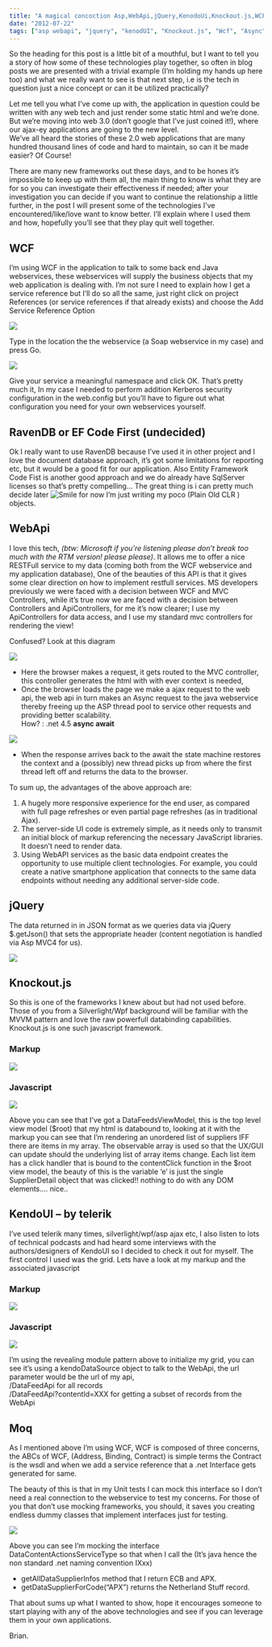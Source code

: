 ```yaml
---
title: "A magical concoction Asp,WebApi,jQuery,KenodoUi,Knockout.js,WCF,Async,Moq"
date: "2012-07-22"
tags: ["asp webapi", "jquery", "kenodUI", "Knockout.js", "Wcf", "Async", "Moq"]
---
```


So the heading for this post is a little bit of a mouthful, but I want to tell you a story of how some of these technologies play together, so often in blog posts we are presented with a trivial example (I’m holding my hands up here too) and what we really want to see is that next step, i.e is the tech in question just a nice concept or can it be utilized practically?

Let me tell you what I’ve come up with, the application in question could be written with any web tech and just render some static html and we’re done. But we’re moving into web 3.0 (don’t google that I’ve just coined it!), where our ajax-ey applications are going to the new level.  
We’ve all heard the stories of these 2.0 web applications that are many hundred thousand lines of code and hard to maintain, so can it be made easier? Of Course!

There are many new frameworks out these days, and to be hones it’s impossible to keep up with them all, the main thing to know is what they are for so you can investigate their effectiveness if needed; after your investigation you can decide if you want to continue the relationship a little further, in the post I will present some of the technologies I’ve encountered/like/love want to know better. I’ll explain where I used them and how, hopefully you’ll see that they play quit well together.

## WCF

I’m using WCF in the application to talk to some back end Java webservices, these webservices will supply the business objects that my web application is dealing with. I’m not sure I need to explain how I get a service reference but I’ll do so all the same, just right click on project References (or service references if that already exists) and choose the Add Service Reference Option

![](/images/./image.axd?picture=image_thumb_196.png)

Type in the location the the webservice (a Soap webservice in my case) and press Go.

![](/images/./image.axd?picture=image_thumb_197.png)

Give your service a meaningful namespace and click OK. That’s pretty much it, In my case I needed to perform addition Kerberos security configuration in the web.config but you’ll have to figure out what configuration you need for your own webservices yourself.

## RavenDB or EF Code First (undecided)

Ok I really want to use RavenDB because I’ve used it in other project and I love the document database approach, it’s got some limitations for reporting etc, but it would be a good fit for our application. Also Entity Framework Code Fist is another good approach and we do already have SqlServer licenses so that’s pretty compelling… The great thing is i can pretty much decide later ![Smile](./image.axd?picture=wlEmoticon-smile_16.png) for now I’m just writing my poco (Plain Old CLR ) objects.

## WebApi

I love this tech, _(btw: Microsoft if you’re listening please don’t break too much with the RTM version! please please)_. It allows me to offer a nice RESTFull service to my data (coming both from the WCF webservice and my application database), One of the beauties of this API is that it gives some clear direction on how to implement restfull services. MS developers previously we were faced with a decision between WCF and MVC Controllers, while it’s true now we are faced with a decision between Controllers and ApiControllers, for me it’s now clearer; I use my ApiControllers for data access, and I use my standard mvc controllers for rendering the view!

Confused? Look at this diagram

![](/images/./image.axd?picture=image_thumb_198.png)

- Here the browser makes a request, it gets routed to the MVC controller, this controller generates the html with with ever context is needed,
- Once the browser loads the page we make a ajax request to the web api, the web api in turn makes an Async request to the java webservice thereby freeing up the ASP thread pool to service other requests and providing better scalability.  
  How? : .net 4.5 **async await**

![](/images/./image.axd?picture=image_thumb_199.png)

- When the response arrives back to the await the state machine restores the context and a (possibly) new thread picks up from where the first thread left off and returns the data to the browser.

To sum up, the advantages of the above approach are:

1. A hugely more responsive experience for the end user, as compared with full page refreshes or even partial page refreshes (as in traditional Ajax).
2. The server-side UI code is extremely simple, as it needs only to transmit an initial block of markup referencing the necessary JavaScript libraries. It doesn’t need to render data.
3. Using WebAPI services as the basic data endpoint creates the opportunity to use multiple client technologies. For example, you could create a native smartphone application that connects to the same data endpoints without needing any additional server-side code.

## jQuery

The data returned in in JSON format as we queries data via jQuery $.getJson() that sets the appropriate header (content negotiation is handled via Asp MVC4 for us).

![](/images/./image.axd?picture=image_thumb_200.png)

## Knockout.js

So this is one of the frameworks I knew about but had not used before. Those of you from a Silverlight/Wpf background will be familiar with the MVVM pattern and love the raw powerfull databinding capabilities. Knockout.js is one such javascript framework.

### Markup

![](/images/./image.axd?picture=image_thumb_201.png)

### Javascript

![](/images/./image.axd?picture=image_thumb_202.png)

Above you can see that I’ve got a DataFeedsViewModel, this is the top level view model ($root) that my html is databound to, looking at it with the markup you can see that I’m rendering an unordered list of suppliers IFF there are items in my array. The observable array is used so that the UX/GUI can update should the underlying list of array items change. Each list item has a click handler that is bound to the contentClick function in the $root view model, the beauty of this is the variable ‘e’ is just the single SupplierDetail object that was clicked!! nothing to do with any DOM elements…. nice..

## KendoUI – by telerik

I’ve used telerik many times, silverlight/wpf/asp ajax etc, I also listen to lots of technical podcasts and had heard some interviews with the authors/designers of KendoUI so I decided to check it out for myself. The first control I used was the grid. Lets have a look at my markup and the associated javascript

### Markup

![](/images/./image.axd?picture=image_thumb_203.png)

### Javascript

![](/images/./image.axd?picture=image_thumb_204.png)

I’m using the revealing module pattern above to initialize my grid, you can see it’s using a kendoDataSource object to talk to the WebApi, the url parameter would be the url of my api,  
/DataFeedApi for all records  
/DataFeedApi?contentId=XXX for getting a subset of records from the WebApi

## Moq

As I mentioned above I’m using WCF, WCF is composed of three concerns, the ABCs of WCF, (Address, Binding, Contract) is simple terms the Contract is the wsdl and when we add a service reference that a .net Interface gets generated for same.

The beauty of this is that in my Unit tests I can mock this interface so I don’t need a real connection to the webservice to test my concerns. For those of you that don’t use mocking frameworks, you should, it saves you creating endless dummy classes that implement interfaces just for testing.

![](/images/./image.axd?picture=image_thumb_205.png)

Above you can see I’m mocking the interface DataContentActionsServiceType so that when I call the (It’s java hence the non standard .net naming convention IXxx)

- getAllDataSupplierInfos method that I return ECB and APX.
- getDataSupplierForCode(“APX”) returns the Netherland Stuff record.

That about sums up what I wanted to show, hope it encourages someone to start playing with any of the above technologies and see if you can leverage them in your own applications.

Brian.
